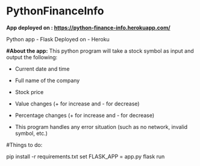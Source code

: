 # PythonFinanceInfo

**App deployed on : https://python-finance-info.herokuapp.com/**

Python app - Flask
Deployed on - Heroku

**#About the app:**
This python program will take a stock symbol as input and output the following:
   - Current date and time
   - Full name of the company
   - Stock price
   - Value changes (+ for increase and - for decrease)
   - Percentage changes (+ for increase and - for decrease)
   
- This program handles any error situation (such as no network, invalid symbol, etc.)

#Things to do:

pip install -r requirements.txt
set FLASK_APP = app.py
flask run
